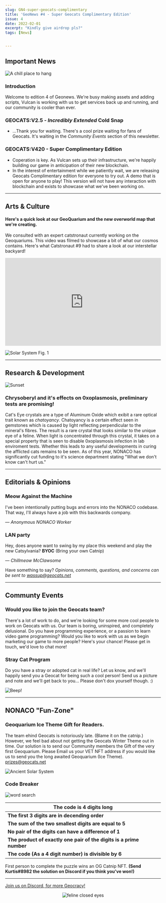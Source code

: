 ```yaml
---
slug: GN4-super-geocats-complimentary
title: 'GeoNews #4 - Super Geocats Complimentary Edition'
issue: 4
date: 2022-02-01
excerpt: "Kindly give airdrop pls?"
tags: [News]


---
```


## **Important News**

![A chill place to hang](/geonews/waterfalllandscape.png)

### Introduction

Welcome to edition 4 of Geonews. We're busy making assets and adding scripts, Vulcan is working with us to get services back up and running, and our community is cooler than ever. 

### GEOCATS:V2.5 - ***Incredibly** Extended* Cold Snap

- ...Thank you for waiting. There's a cool prize waiting for fans of Geocats. It's waiting in the *Community Events* section of this newsletter.

### GEOCATS:V420 - Super Complimentary Edition

- Coperation is key. As Vulcan sets up their infrastructure, we're happily building our game in anticipation of their new blockchain.
- In the interest of entertainment while we patiently wait, we are releasing Geocats Complimentary edition for everyone to try out. A demo that is open for anyone to play! This version will not have any interaction with blockchain and exists to showcase what we've been working on.

---

## **Arts & Culture**

#### **Here's a quick look at our GeoQuarium and the new overworld map that we're creating.**

We consulted with an expert catstronaut currently working on  the Geoquariums. This video was filmed to showcase a bit of what our cosmos contains. Here's what Catstronaut #9 had to share a look at our interstellar backyard!

<div style="padding:56.25% 0 0 0;position:relative;">
<iframe src="https://player.vimeo.com/video/669972218?h=19feeb3f22&color=00adfef" style="position:absolute;top:0;left:0;width:100%;height:100%;" frameborder="0" allow="autoplay; fullscreen; picture-in-picture" allowfullscreen></iframe>
</div>


![Solar System Fig. 1](/geonews/mountains.png)

---

## **Research & Development**

![Sunset](/geonews/desert_sky.png)

### Chrysoberyl and it's effects on 0xoplasmosis, preliminary tests are promising!

Cat's Eye crystals are a type of Aluminum Oxide which exibit a rare optical trait known as *chatoyancy*. Chatoyancy is a certain effect seen in gemstones which is caused by light reflecting perpendicular to the mineral's fibres. The result is a rare crystal that looks similar to the unique eye of a feline. 
When light is concentrated through this crystal, it takes on a special property that is seen to disable 0xoplasmosis infection in lab enviroment tests. Whether this leads to any useful developments in curing the afflicted cats remains to be seen. 
As of this year, NONACO has significantly cut funding to it's science department stating "What we don't know can't hurt us."


---

## **Editorials & Opinions**

### Meow Against the Machine

I've been intentionally putting bugs and errors into the NONACO codebase. That way, I'll always have a job with this backwards company.

— *Anonymous NONACO Worker*

### LAN party

Hey, does anyone want to swing by my place this weekend and play the new Catsylvania? **BYOC** (Bring your own Catnip)

— *Chillmeow McClawsome*

Have something to say? *Opinions, comments, questions, and concerns can be sent to wassup@geocats.net*

---

## **Communty Events**

### Would you like to join the Geocats team?

There's a lot of work to do, and we're looking for some more cool people to work on Geocats with us. 
Our team is boring, uninspired, and completely delusional. 
Do you have programming experience, or a passion to learn video game programming? 
Would you like to work with us as we begin marketing our game to more people? Here's your chance!
Please get in touch, we'd love to chat more!

### Stray Cat Program

Do you have a stray or adopted cat in real life? 
Let us know, and we'll happily send you a Geocat for being such a cool person! Send us a picture and note and we'll get back to you... Please don't dox yourself though. :)

![Beep!](/geonews/spaceship.png)

---

## **NONACO "Fun-Zone"**

### Geoquarium Ice Theme Gift for Readers.

The team ehind Geocats is notoriously late. (Blame it on the catnip.) However, we feel bad about not getting the Geocats Winter Theme out in time. Our solution is to send our Community members the Gift of the very first Geoquarium. Please Email us your VET NFT address if you would like us to send you the long awaited Geoquarium (Ice Theme).
prizes@geocats.net

![Ancient Solar System](/geonews/ancient_solarsystem.png)

### Code Breaker

![word search](/geonews/word_search_3.png)


| The code is 4 digits long                                    |
| ------------------------------------------------------------ |
| **The first 3 digits are in decending order**                |
| **The sum of the two smallest digits are equal to 5**        |
| **No pair of the digits can have a difference of 1**         |
| **The product of exactly one pair of the digits is a prime number** |
| **The code (As a 4 digit number) is divisible by 6**         |

First person to complete the puzzle wins an OG Catnip NFT.
**(Send Kurtis#8982 the solution on Discord if you think you've won!)**

---

[Join us on Discord, for more Geocracy! ](https://discord.gg/JW6mgyN3rk) 

<center>


![feline closed eyes](/geonews/feline_closed_eyes.png)
</center>

<style>
img {
    max-width: 100%;
}
</style>
